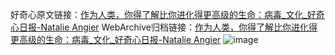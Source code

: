 好奇心原文链接：[作为人类，你得了解比你进化得更高级的生命：病毒_文化_好奇心日报-Natalie Angier](https://www.qdaily.com/articles/3134.html)
WebArchive归档链接：[作为人类，你得了解比你进化得更高级的生命：病毒_文化_好奇心日报-Natalie Angier](http://web.archive.org/web/20180715121231/http://www.qdaily.com:80/articles/3134.html)
![image](http://ww3.sinaimg.cn/large/007d5XDply1g3v6nvgg38j30u04xy1ky)